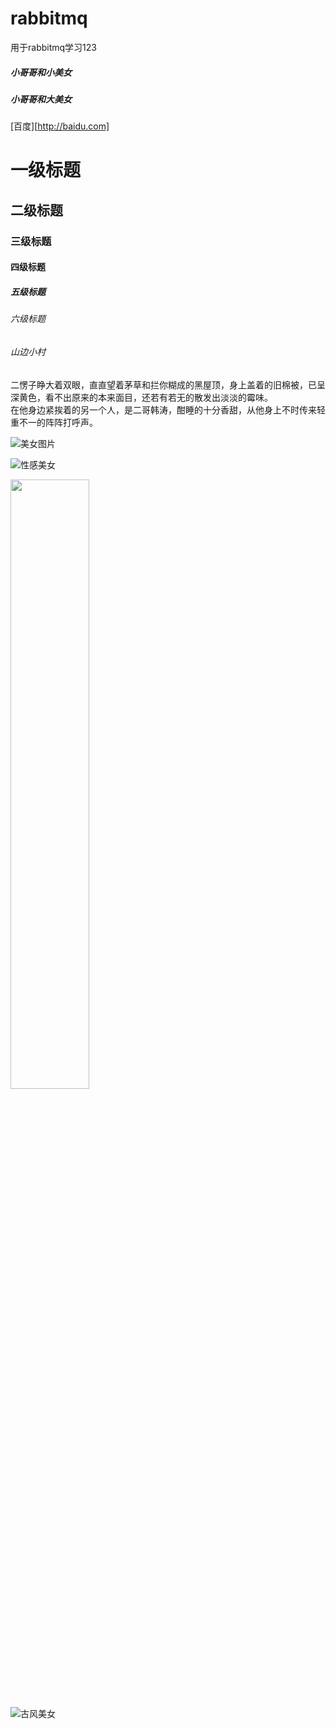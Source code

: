 # rabbitmq
用于rabbitmq学习123
##### 小哥哥和小美女
##### 小哥哥和大美女
[百度][http://baidu.com]
# 一级标题
## 二级标题
### 三级标题
#### 四级标题
##### 五级标题
###### 六级标题

###### 山边小村
  二愣子睁大着双眼，直直望着茅草和拦你糊成的黑屋顶，身上盖着的旧棉被，已呈深黄色，看不出原来的本来面目，还若有若无的散发出淡淡的霉味。  
  在他身边紧挨着的另一个人，是二哥韩涛，酣睡的十分香甜，从他身上不时传来轻重不一的阵阵打呼声。  

![美女图片](https://i.tuiimg.net/006/2976/1.jpg "天下第一")

![性感美女](https://i.tuiimg.net/002/750/c.jpg "性感")


<img src="https://i.tuiimg.net/006/2967/2.jpg" width="50%">

![古风美女](https://i.tuiimg.net/006/2967/1.jpg "杨晨晨")

